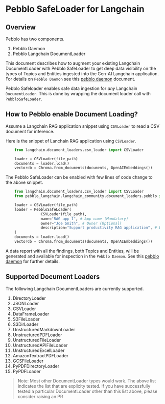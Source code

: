 # Pebblo SafeLoader for Langchain

## Overview

Pebblo has two components.

1. Pebblo Daemon
2. Pebblo Langchain DocumentLoader

This document describes how to augment your existing Langchain DocumentLoader with Pebblo SafeLoader to get deep data visibility on the types of Topics and Entities ingested into the Gen-AI Langchain application. For details on `Pebblo Daemon` see this [pebblo daemon](/pebblo-docs/daemon.html) document.

Pebblo Safeloader enables safe data ingestion for _any_ Langchain `DocumentLoader`. This is done by wrapping the document loader call with `PebbloSafeLoader`.

## How to Pebblo enable Document Loading?

Assume a Langchain RAG application snippet using `CSVLoader` to read a CSV document for inference.

Here is the snippet of Lanchain RAG application using `CSVLoader`.


```python
    from langchain.document_loaders.csv_loader import CSVLoader

    loader = CSVLoader(file_path)
    documents = loader.load()
    vectordb = Chroma.from_documents(documents, OpenAIEmbeddings())
```

The Pebblo SafeLoader can be enabled with few lines of code change to the above snippet.

```python
    from langchain.document_loaders.csv_loader import CSVLoader
    from pebblo_langchain.langchain_community.document_loaders.pebblo import PebbloSafeLoader

    loader = CSVLoader(file_path)
    loader = PebbloSafeLoader(
                CSVLoader(file_path),
                name="RAG app 1", # App name (Mandatory)
                owner="Joe Smith", # Owner (Optional)
                description="Support productivity RAG application", # Description (Optional)
    )
    documents = loader.load()
    vectordb = Chroma.from_documents(documents, OpenAIEmbeddings())
```

A data report with all the findings, both Topics and Entities, will be generated and available for inspection in the `Pebblo Daemon`. See this [pebblo daemon](/pebblo-docs/daemon.html) for further details.

## Supported Document Loaders

The following Langchain DocumentLoaders are currently supported.

1. DirectoryLoader
1. JSONLoader
1. CSVLoader
1. DataFrameLoader
1. S3FileLoader
1. S3DirLoader
1. UnstructuredMarkdownLoader
1. UnstructuredPDFLoader
1. UnstructuredFileLoader
1. UnstructuredAPIFileLoader
1. UnstructuredExcelLoader
1. AmazonTextractPDFLoader
1. GCSFileLoader
1. PyPDFDirectoryLoader
1. PyPDFLoader

> Note: Most other DocumentLoader types would work. The above list indicates the list that are explicity tested. If you have successfully tested a particular DocumentLoader other than this list above, please consider raising an PR
